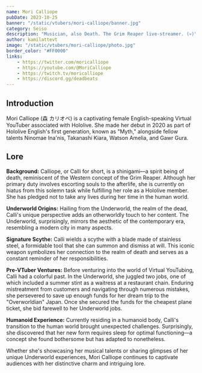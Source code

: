 ```yaml
---
name: Mori Calliope
pubDate: 2023-10-25
banner: "/static/vtubers/mori-calliope/banner.jpg"
category: Seiso
description: "Musician, also Death. The Grim Reaper live-streamer. (💀)"
author: kamilattevt
image: "/static/vtubers/mori-calliope/photo.jpg"
border_color: "#FF0000"
links:
    - https://twitter.com/moricalliope
    - https://youtube.com/@MoriCalliope
    - https://twitch.tv/moricalliope
    - https://discord.gg/deadbeats
---
```


## Introduction

Mori Calliope (森 カリオペ) is a captivating female English-speaking Virtual YouTuber associated with Hololive. She made her debut in 2020 as part of Hololive English's first generation, known as "Myth," alongside fellow talents Ninomae Ina'nis, Takanashi Kiara, Watson Amelia, and Gawr Gura.

## Lore

**Background:**
Calliope, or Calli for short, is a shinigami—a spirit being of death, reminiscent of the Western concept of the Grim Reaper. Although her primary duty involves escorting souls to the afterlife, she is currently on hiatus from this solemn task while fulfilling her role as a Hololive member. She has pledged not to take any lives during her time in the human world.

**Underworld Origins:**
Hailing from the Underworld, the realm of the dead, Calli's unique perspective adds an otherworldly touch to her content. The Underworld, surprisingly, mirrors the aesthetic of the contemporary era, resembling a modern city in many aspects.

**Signature Scythe:**
Calli wields a scythe with a blade made of stainless steel, a formidable tool that she can summon and dismiss at will. This iconic weapon symbolizes her connection to the realm of death and serves as a constant reminder of her responsibilities.

**Pre-VTuber Ventures:**
Before venturing into the world of Virtual YouTubing, Calli had a colorful past. In the Underworld, she juggled two jobs, one of which included a summer stint as a waitress at a restaurant chain. Enduring mistreatment from customers and navigating through numerous mistakes, she persevered to save up enough funds for her dream trip to the "Overworldian" Japan. Once she secured the funds for the cheapest plane ticket, she bid farewell to her Underworld jobs.

**Humanoid Experience:**
Currently residing in a humanoid body, Calli's transition to the human world brought unexpected challenges. Surprisingly, she discovered that her new form requires sleep for optimal functioning—a concept she found bothersome but has adapted to nonetheless.

Whether she's showcasing her musical talents or sharing glimpses of her unique Underworld experiences, Mori Calliope continues to captivate audiences with her distinctive charm and intriguing lore.
